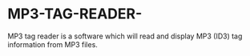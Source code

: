 # MP3-TAG-READER-
MP3 tag reader is a software which will read and display MP3 (ID3) tag information from MP3 files.
